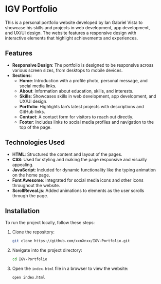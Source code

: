 # IGV Portfolio

This is a personal portfolio website developed by Ian Gabriel Vista to showcase his skills and projects in web development, app development, and UX/UI design. The website features a responsive design with interactive elements that highlight achievements and experiences.

## Features

- **Responsive Design**: The portfolio is designed to be responsive across various screen sizes, from desktops to mobile devices.
- **Sections**:
  - **Home**: Introduction with a profile photo, personal message, and social media links.
  - **About**: Information about education, skills, and interests.
  - **Skills**: Showcases skills in web development, app development, and UX/UI design.
  - **Portfolio**: Highlights Ian’s latest projects with descriptions and GitHub links.
  - **Contact**: A contact form for visitors to reach out directly.
  - **Footer**: Includes links to social media profiles and navigation to the top of the page.
  
## Technologies Used

- **HTML**: Structured the content and layout of the pages.
- **CSS**: Used for styling and making the page responsive and visually appealing.
- **JavaScript**: Included for dynamic functionality like the typing animation on the home page.
- **Font Awesome**: Integrated for social media icons and other icons throughout the website.
- **ScrollReveal.js**: Added animations to elements as the user scrolls through the page.

## Installation

To run the project locally, follow these steps:

1. Clone the repository:
   ```bash
   git clone https://github.com/xxnXnxx/IGV-Portfolio.git
   ```

2. Navigate into the project directory:
   ```bash
   cd IGV-Portfolio
   ```

3. Open the `index.html` file in a browser to view the website:
   ```bash
   open index.html
   ```
